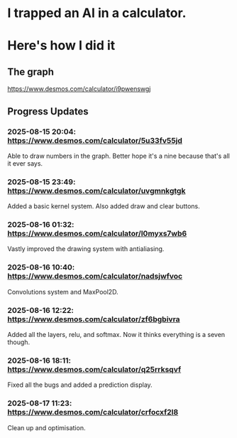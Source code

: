 # I trapped an AI in a calculator.
# Here's how I did it

## The graph
https://www.desmos.com/calculator/i9pwenswgj

## Progress Updates
### 2025-08-15 20:04: https://www.desmos.com/calculator/5u33fv55jd
Able to draw numbers in the graph. Better hope it's a nine because that's all it ever says.

### 2025-08-15 23:49: https://www.desmos.com/calculator/uvgmnkgtgk
Added a basic kernel system. Also added draw and clear buttons.

### 2025-08-16 01:32: https://www.desmos.com/calculator/l0myxs7wb6
Vastly improved the drawing system with antialiasing.

### 2025-08-16 10:40: https://www.desmos.com/calculator/nadsjwfvoc
Convolutions system and MaxPool2D.

### 2025-08-16 12:22: https://www.desmos.com/calculator/zf6bgbivra
Added all the layers, relu, and softmax. Now it thinks everything is a seven though.

### 2025-08-16 18:11: https://www.desmos.com/calculator/q25rrksqvf
Fixed all the bugs and added a prediction display.

### 2025-08-17 11:23: https://www.desmos.com/calculator/crfocxf2l8
Clean up and optimisation.